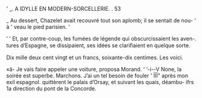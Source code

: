  

' _. A IDYLLE EN MODERN-SORCELLERIE. . 53

 

_ Au dessert, Chazelet avait recouvré tout son aplomb; il se sentait de nou-
 ‘ à ' veau le pied parisien. ‘

’ ' Et, par contre-coup, les fumées de légende qui obscurcissaient les aven-.
tures d‘Espagne, se dissipaient, ses idées se clariﬁaient en quelque sorte.

 

Dix mille deux cent vingt et un francs, soixante-dix centimes. Les voici.

«ä- Je vais faire appeler une voiture, proposa Morand.
 ‘ ‘-i--V None, la soirée est superbe. Marchons. J’ai un tel besoin de fouler
' ÏÏÏ"   après mon exil espagnol.
 quittèrent le palais d’Orsay, et suivant les quais, déambu-
  ifrs 1a direction du pont de la Concorde.

   

      

   

 

